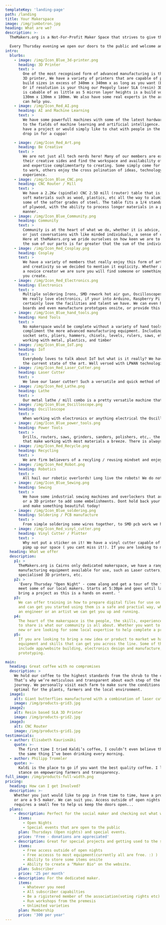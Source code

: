 ```yaml
---
templateKey: 'landing-page'
path: /landing
title: Your Makerspace
image: /img/jumbotron.jpg
heading: What are we?
description: >-
  TheMakers.org is a Not-For-Profit Maker Space that strives to give the community access to cutting edge technology, resources and know-how. If you dont have the space, equipment, or knowledge to persue your dreams or simply complete a project, perhaps we can help. 

  Every Thursday evening we open our doors to the public and welcome anyone and everyone to join us. Come see what all the fuss is about.
intro:
  blurbs:
    - image: /img/Icon_Blue_3d-printer.png
      heading: 3D Printer
      text: >
        One of the most recognised form of advanced manufacturing is the humble 
        3D printer, We have a variety of printers that are capable of printing 
        build sizes in excess of 340mm x 340mm x as long as you want (Blackbelt 3D)
        Or if resolution is your thing our Peopoly laser SLA (resin) 3D printer 
        is cabable of as little as 5 micron layer heights is a build volume of 
        130mm x 130mm x 180mm. We also have some real experts in the area who 
        can help you.
    - image: /img/Icon_Red_AI.png
      heading: AI and Machine Learning
      text: >
        We have some powerfull machines with some of the latest hardware dedicated 
        to the fields of machine learning and artificial intelligence. If you 
        have a project or would simply like to chat with people in the field
        drop in for a cuppa! 

    - image: /img/Icon_Red_Art.png
      heading: Be Creative
      text: >
        We are not just all tech nerds here! Many of our members are exploring 
        their creative sides and find the workspace and availability of tools 
        and expertise complimentarty to creating. Some simply come for the room
        to work, others enjoy the cross polination of ideas, technology and 
        experience.
    - image: /img/Icon_Blue_CNC.png
      heading: CNC Router / Mill
      text: >
        We have a 2.2Kw (spindle) CNC 2.5D mill (router) table that is capable of 
        soft materials such as wood, plastics, etc all the way to aluminium and 
        some of the softer grades of steel. The table fits a 1/4 standard sheet 
        of plywood, with the ability to process longer materials in a partitioned 
        manner.
    - image: /img/Icon_Blue_Community.png
      heading: Community
      text: >
        Community is at the heart of what we do, whether it is advice, experience,
        or just coversations with like minded individuals, a sense of community is key.
        Here at theMakers.org we pride ourselves on how keen we are to share and ensure 
        the sum of our parts is far greater that the sum of the individual qualities.
    - image: /img/Icon_Red_Cosplay.png
      heading: Cosplay
      text: >
        We have a variety of members that really enjoy this form of artisitic expression 
        and creativity so we decided to mention it explicity. Whether a seasoned artist or 
        a novice creator we are sure you will find someone or something here that will help
        you create.
    - image: /img/Icon_Red_Electronics.png
      heading: Electronics
      text: >
        Multiple soldering Irons, SMD rework hot air gun, Oscilloscopes, the list goes on...
        We really love electronics, if your into Arduino, Raspberry Pi's, sensors you will
        certainly love the facilities and talent we have. We can even help you develop circuit
        boards and even manufacture prototypes onsite, or provide this as a service.
    - image: /img/Icon_Blue_hand_tools.png
      heading: Hand Tools
      text: >
        No makerspace would be complete without a variety of hand tools to 
        compliment the more advanced manufacturing equipment. Including screwdrivers,
        socket sets, pliers, hammers, chisels, levels, rulers, saws, etc. Covering 
        working with metal, plastics, and timber
    - image: /img/Icon_Blue_IoT.png
      heading: IoT
      text: >
        Everybody loves to talk about IoT but what is it really? We have a few makers that have worked in the field and have a strong understanding of
        the current state of the art. Well versed with LPWAN technologies all the way to displaying the data and gaining insight from it. We also host a "Things network" LORAWAN access point and fully support community driven as well as private/commercial projects.
    - image: /img/Icon_Red_Laser_Cutter.png
      heading: Laser Cutter
      text: >
        We love our laser cutter! Such a versatile and quick method of custom manufacturing. Our laser cutter is capable of approx 1500x900 cutting area. We also have attachments for working with cylindrical / rotational cutting and etching. most natural materials, plactics and fabrics are able to be processed, come have a chat to us if you have something in mind and we can help select materials etc, to ensure you get the product you want!
    - image: /img/Icon_Red_Lathe.png
      heading: Lathe
      text: >
        Our metal lathe / mill combo is a pretty versatile machine that allows a manual processing of metals and plastics. We have a resonably small but capable set of tools and accessories that make this the go-to tool form many types of material processing.
    - image: /img/Icon_Blue_Oscilloscope.png
      heading: Oscilloscope
      text: >
        When working with electronics or anything electrical the Oscilloscope is what really shows you what is going on. Most electronics give us little visual cues as to what is taking place in a circuit, this invaluable tool is great for diagnosing electronic faults and learning more about what is acually happening in circuit. We have both a CRO and a DSO available for use.
    - image: /img/Icon_Blue_power_tools.png
      heading: Power Tools
      text: >
        Drills, routers, saws, grinders, sanders, polishers, etc,. the list goes on and on... We have onsite a fairly comprehensive range of powered tools
        that make working with most materials a breeze. There is always a "right" tool for the job so dont let your project suffer needlessly let you skills shine. We also love to help people who are a little less confident but looking to learn.
    - image: /img/Icon_Red_Recycle.png
      heading: Recycling
      text: >
        We are firm believers of a recyling / reusing mindset and enjoy rebelling against the idea of a throw away society. We are currently working on a number of plastic recycling and processing ideas and projects and are actively looking for more people to help in this area.
    - image: /img/Icon_Red_Robot.png
      heading: Robotics
      text: >
        All hail our robotic overlords! Long live the robots! We do not fear a robot uprising, in fact we love the potential that this areas has instore for our future. Come create and learn in this exciting field and help create a better future for yourself and human kind, whilst having a great time doing it.
    - image: /img/Icon_Blue_Sewing.png
      heading: Sewing
      text: >
        We have some industrial sewing machines and overlockers that are great for all sorts of work including canvas and leather. Large areas to lay out material, why not even try using the Laser cutter to cut out your pattern 
        or a 3D printer to add some embelishments. Dont hold back your creativity
        and make something beautiful today!
    - image: /img/Icon_Blue_soldering.png
      heading: Soldering / PCB manufacture
      text: >
        From simple soldering some wires together, to SMD pcb work we have a variety of tools that make this process much more simple and give your project a professional look. We also have many years experience creating circuit boards and working with custom electronics. Our inhouse capabilities can create SMD boards with a soldermask perfect for prototypes and one offs.
    - image: /img/Icon_Red_vinyl_cutter.png
      heading: Vinyl Cutter / Plotter
      text: >
        Why not put a sticker on it! We have a vinyl cutter capable of 600m wide rolls that loves being used. We have used this machine with great success to 
        pimp up our space ( you cant miss it!). If you are looking to make a sign for your business, garage sale or even you car we have the know how and the tech! Also great for creating decals in the shower or on a feature wall.
  heading: What we offer
  description:
    p1: >
      TheMakers.org is Cairns only dedicated makerspace, we have a range of advanced 
      manufacturing equipment available for use, such as Laser cutters, CNC machines, 
      specialised 3D printers, etc.
    p2: >
      'Every Thursday "Open Night" - come along and get a tour of the facilities and 
      meet some of our local makers. Starts at 5:30pm and goes until late. Feel free to 
      bring a project as this is a hands on event. '
    p3:
      We can offer training in how to prepare digital files for use on this equipment
      and can get you started using them is a safe and practial way, whether you are
      an engineer or an artist we can get you up and running.
    p4:
      The heart of the makerspace is the people, the skills, experience and willingness
      to share is what our community is all about. Whether you want to learn something
      new or are looking for some local expertise to help complete a project we can help.
    p5:
      If you are looking to bring a new idea or product to market we have a range of
      equipment and skills that can get you across the line. Some of the services available
      include app/website building, electronics design and manufacture, product design and
      prototyping.

main:
  heading: Great coffee with no compromises
  description: >
    We hold our coffee to the highest standards from the shrub to the cup.
    That’s why we’re meticulous and transparent about each step of the coffee’s
    journey. We personally visit each farm to make sure the conditions are
    optimal for the plants, farmers and the local environment.
  image1:
    alt: Giant butterflies manufactured with a combination of laser cutter and 3D printer.
    image: /img/products-grid3.jpg
  image2:
    alt: Resin based SLA 3D Printer
    image: /img/products-grid2.jpg
  image3:
    alt: CNC Router
    image: /img/products-grid1.jpg
testimonials:
  - author: Elisabeth Kaurismäki
    quote: >-
      The first time I tried Kaldi’s coffee, I couldn’t even believe that was
      the same thing I’ve been drinking every morning.
  - author: Philipp Trommler
    quote: >-
      Kaldi is the place to go if you want the best quality coffee. I love their
      stance on empowering farmers and transparency.
full_image: /img/products-full-width.png
pricing:
  heading: How can I get Involved?
  description: >-
    Whether you just would like to pop in from time to time, have a project to complete,
    or are a 9-5 maker. We can suit you. Access outside of open nights and special events
    requires a small fee to help us keep the doors open...
  plans:
    - description: Perfect for the social maker and checking out what we have to offer
      items:
        - Open Nights
        - Special events that are open to the public
      plan: Thursdays (Open nights) and special events.
      price: 'Free - donations are appreciated'
    - description: Great for special projects and getting used to the space
      items:
        - Free access outside of open nights
        - Free accesss to most equipment(currently all are free. :) )
        - Ability to store some items onsite
        - Ability to create a "Maker Bio" on the website.
      plan: Subscriber
      price: '25 per month'
    - description: For the dedicated maker.
      items:
        - Whatever you need
        - All subscriber capabilties
        - Be a rigistered member of the association(voting rights etc)
        - Run workshops from the premesis
        - Unlimited varieties
      plan: Membership
      price: '300 per year'
---
```

